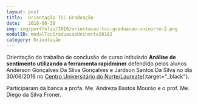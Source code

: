 ```yaml
---
layout: post
title:  Orientação TCC Graduação
date:   2016-06-30
img: img/portfolio/2016/orientacao-tcc-graduacao-uninorte-2.png
modalID: modalTccGraduacaoUninorte20162
category: Orientação
---
```


Orientação do trabalho de conclusão de curso intitulado **Análise de sentimento utilizando a ferramenta rapidminer** defendido pelos alunos Anderson Gonçalves Da Silva Gonçalves e Jardson Santos Da Silva no dia 30/06/2016 no [Centro Universitário do Norte/Laureate][uninorte-laureate]{:target="_black"}. 

Participaram da banca a profa. Me. Andreza Bastos Mourão e o prof. Me. Diego da Silva Froner. 

[uninorte-laureate]: https://www.uninorte.com.br/